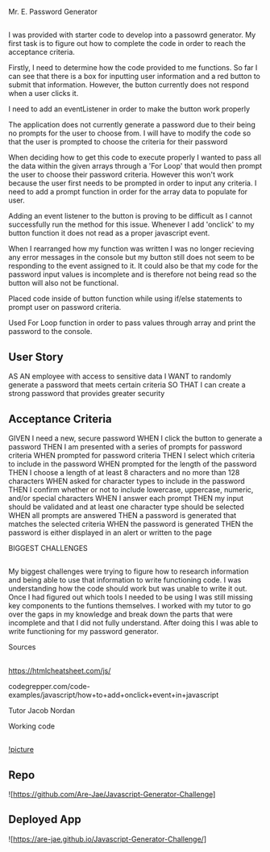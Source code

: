 Mr. E. Password Generator 
##
I was provided with starter code to develop into a passowrd generator. My first task is to figure out how to complete the code in order to reach the acceptance criteria. 

Firstly, I need to determine how the code provided to me functions. So far I can see that there is a box for inputting user information and a red button to submit that information. However, the button currently does not respond when a user clicks it. 

I need to add an eventListener in order to make the button work properly

The application does not currently generate a password due to their being no prompts for the user to choose from. I will have to modify the code so that the user is prompted to choose the criteria for their password 

When deciding how to get this code to execute properly I wanted to pass all the data within the given arrays through a 'For Loop' that would then prompt the user to choose their password criteria. However this won't work because the user first needs to be prompted in order to input any criteria. I need to add a prompt function in order for the array data to populate for user. 

Adding an event listener to the button is proving to be difficult as I cannot successfully run the method for this issue. Whenever I add 'onclick' to my button function it does not read as a proper javascript event. 

When I rearranged how my function was written I was no longer recieving any error messages in the console but my button still does not seem to be responding to the event assigned to it. It could also be that my code for the password input values is incomplete and is therefore not being read so the button will also not be functional. 

Placed code inside of button function while using if/else statements to prompt user on password criteria. 

Used For Loop function in order to pass values through array and print the password to the console.


## User Story
AS AN employee with access to sensitive data
I WANT to randomly generate a password that meets certain criteria
SO THAT I can create a strong password that provides greater security



## Acceptance Criteria 
GIVEN I need a new, secure password
WHEN I click the button to generate a password
THEN I am presented with a series of prompts for password criteria
WHEN prompted for password criteria
THEN I select which criteria to include in the password
WHEN prompted for the length of the password
THEN I choose a length of at least 8 characters and no more than 128 characters
WHEN asked for character types to include in the password
THEN I confirm whether or not to include lowercase, uppercase, numeric, and/or special characters
WHEN I answer each prompt
THEN my input should be validated and at least one character type should be selected
WHEN all prompts are answered
THEN a password is generated that matches the selected criteria
WHEN the password is generated
THEN the password is either displayed in an alert or written to the page


BIGGEST CHALLENGES
##
My biggest challenges were trying to figure how to research information and being able to use that information to write functioning code. I was understanding how the code should work but was unable to write it out. Once I had figured out which tools I needed to be using I was still missing key components to the funtions themselves. I worked with my tutor to go over the gaps in my knowledge and break down the parts that were incomplete and that I did not fully understand. After doing this I was able to write functioning for my password generator. 


Sources 
##
https://htmlcheatsheet.com/js/

codegrepper.com/code-examples/javascript/how+to+add+onclick+event+in+javascript

Tutor
Jacob Nordan 


Working code
##
[!picture](./Assets/js%20password%20pic.JPG) 

## Repo 
![https://github.com/Are-Jae/Javascript-Generator-Challenge]


## Deployed App
![https://are-jae.github.io/Javascript-Generator-Challenge/]